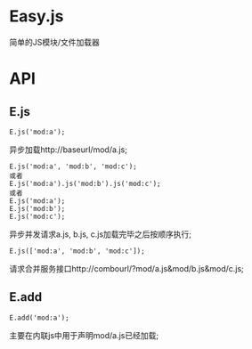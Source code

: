 Easy.js
===

简单的JS模块/文件加载器

API
===

E.js
----

`E.js('mod:a');`

异步加载http://baseurl/mod/a.js;

	E.js('mod:a', 'mod:b', 'mod:c');
	或者
	E.js('mod:a').js('mod:b').js('mod:c');
	或者
	E.js('mod:a');
	E.js('mod:b');
	E.js('mod:c');


异步并发请求a.js, b.js, c.js加载完毕之后按顺序执行;

`E.js(['mod:a', 'mod:b', 'mod:c']);`

请求合并服务接口http://combourl/?mod/a.js&mod/b.js&mod/c.js;

E.add
----

`E.add('mod:a');`

主要在内联js中用于声明mod/a.js已经加载;



